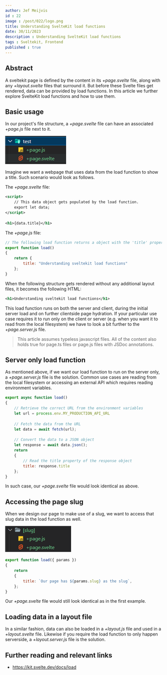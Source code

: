 ```yaml
---
author: Jef Meijvis
id : 22
image : /post/022/logo.png
title: Understanding SvelteKit load functions
date: 30/11/2023
description : Understanding SvelteKit load functions
tags : Sveltekit, Frontend 
published : true
---
```


## Abstract
A sveltekit page is defined by the content in its *+page.svelte* file, along with any *+layout.svelte* files that surround it. 
But before these Svelte files get rendered, data can be provided by load functions. In this article we further explore SvelteKit load functions and how to use them.  

## Basic usage
In our project's file structure, a *+page.svelte* file can have an associated *+page.js* file next to it. 

![Sveltekit folder structure [small]](/static/post/022/folder-structure.png)


Imagine we want a webpage that uses data from the load function to show a title. 
Such scenario would look as follows.

The *+page.svelte* file:
```xml
<script>
    // This data object gets populated by the load function.
	export let data;
</script>

<h1>{data.title}</h1>
```

The *+page.js* file:

```js
// The following load function returns a object with the 'title' property.
export function load() 
{
	return {
		title: "Understanding sveltekit load functions" 
	};
}
```

When the following structure gets rendered without any additional layout files, it becomes the following HTML:
```xml
<h1>Understanding sveltekit load functions</h1>
```

This load function runs on both the server and client, during the initial server load and on further clientside page hydration. 
If your particular use case requires it to run only on the client or server (e.g. when you want it to read from the local filesystem) we have to look a bit further to the *+page.server.js* file.


> This article assumes typeless javascript files. All of the content also holds true for page.ts files or page.js files with JSDoc annotations. 

## Server only load function
As mentioned above, if we want our load function to run on the server only, a *+page.server.js* file is the solution. 
Common use cases are reading from the local filesystem or accessing an external API which requires reading environment variables.

```js
export async function load() 
{
    // Retrieve the correct URL from the environment variables
    let url = process.env.MY_PRODUCTION_API_URL

    // Fetch the data from the URL
    let data = await fetch(url);

    // Convert the data to a JSON object
    let response = await data.json();
	return 
    {
        // Read the title property of the response object
		title: response.title
	};
}
```

In such case, our *+page.svelte* file would look identical as above. 

## Accessing the page slug

When we design our page to make use of a slug, we want to access that slug data in the load function as well. 

![Sveltekit folder structure with a slug [small]](/static/post/022/slug.png)


```js
export function load({ params }) 
{
	return 
    {
		title: `Our page has ${params.slug} as the slug`,
	};
}
```

Our *+page.svelte* file would still look identical as in the first example. 

## Loading data in a layout file
In a similar fashion, data can also be loaded in a *+layout.js* file and used in a *+layout.svelte* file. 
Likewise if you require the load function to only happen serverside, a *+layout.server.js* file is the solution.


## Further reading and relevant links
- https://kit.svelte.dev/docs/load

